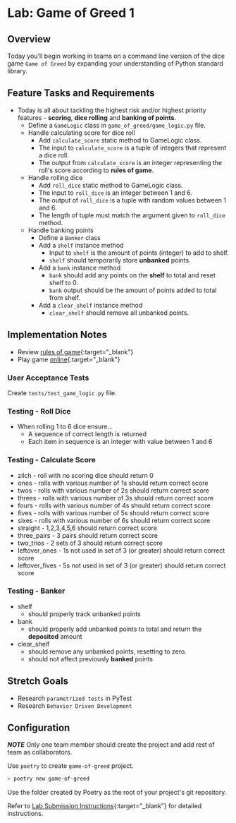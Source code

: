 # Lab: Game of Greed 1

## Overview

Today you'll begin working in teams on a command line version of the dice game `Game of Greed` by expanding your understanding of Python standard library.

## Feature Tasks and Requirements

- Today is all about tackling the highest risk and/or highest priority features - **scoring**, **dice rolling** and **banking of points**.
  - Define a `GameLogic` class in `game_of_greed/game_logic.py` file.
  - Handle calculating score for dice roll
    - Add `calculate_score` static method to GameLogic class.
    - The input to `calculate_score` is a tuple of integers that represent a dice roll.
    - The output from `calculate_score` is an integer representing the roll's score according to **rules of game**.
  - Handle rolling dice
    - Add `roll_dice` static method to GameLogic class.
    - The input to `roll_dice` is an integer between 1 and 6.
    - The output of `roll_dice` is a tuple with random values between 1 and 6.
    - The length of tuple must match the argument given to `roll_dice` method.
  - Handle banking points
    - Define a `Banker` class
    - Add a `shelf` instance method
      - Input to `shelf` is the amount of points (integer) to add to shelf.
      - `shelf` should temporarily store **unbanked** points.
    - Add a `bank` instance method
      - `bank` should add any points on the **shelf** to total and reset shelf to 0.
      - `bank` output should be the amount of points added to total from shelf.
    - Add a `clear_shelf` instance method
      - `clear_shelf` should remove all unbanked points.

## Implementation Notes

- Review [rules of game](https://en.wikipedia.org/wiki/Dice_10000){:target="\_blank"}
- Play game [online](http://www.playonlinedicegames.com/farkle){:target="\_blank"}

### User Acceptance Tests

Create `tests/test_game_logic.py` file.

### Testing - Roll Dice

- When rolling 1 to 6 dice ensure...
  - A sequence of correct length is returned
  - Each item in sequence is an integer with value between 1 and 6

### Testing - Calculate Score

- zilch - roll with no scoring dice should return 0
- ones - rolls with various number of 1s should return correct score
- twos - rolls with various number of 2s should return correct score
- threes - rolls with various number of 3s should return correct score
- fours - rolls with various number of 4s should return correct score
- fives - rolls with various number of 5s should return correct score
- sixes - rolls with various number of 6s should return correct score
- straight - 1,2,3,4,5,6 should return correct score
- three_pairs - 3 pairs should return correct score
- two_trios - 2 sets of 3 should return correct score
- leftover_ones - 1s not used in set of 3 (or greater) should return correct score
- leftover_fives - 5s not used in set of 3 (or greater) should return correct score

### Testing - Banker

- shelf
  - should properly track unbanked points
- bank
  - should properly add unbanked points to total and return the **deposited** amount
- clear_shelf
  - should remove any unbanked points, resetting to zero.
  - should not affect previously **banked** points

## Stretch Goals

- Research `parametrized tests` in PyTest
- Research `Behavior Driven Development`

## Configuration

***NOTE*** Only one team member should create the project and add rest of team as collaborators.

Use `poetry` to create `game-of-greed` project.

```sh
> poetry new game-of-greed
```

Use the folder created by Poetry as the root of your project's git repository.

Refer to [Lab Submission Instructions](../../../reference/submission-instructions/labs/){:target="\_blank"} for detailed instructions.
